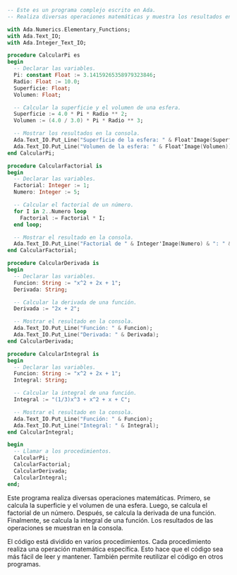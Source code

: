 ```ada
-- Este es un programa complejo escrito en Ada.
-- Realiza diversas operaciones matemáticas y muestra los resultados en la consola.

with Ada.Numerics.Elementary_Functions;
with Ada.Text_IO;
with Ada.Integer_Text_IO;

procedure CalcularPi es
begin
  -- Declarar las variables.
  Pi: constant Float := 3.14159265358979323846;
  Radio: Float := 10.0;
  Superficie: Float;
  Volumen: Float;

  -- Calcular la superficie y el volumen de una esfera.
  Superficie := 4.0 * Pi * Radio ** 2;
  Volumen := (4.0 / 3.0) * Pi * Radio ** 3;

  -- Mostrar los resultados en la consola.
  Ada.Text_IO.Put_Line("Superficie de la esfera: " & Float'Image(Superficie));
  Ada.Text_IO.Put_Line("Volumen de la esfera: " & Float'Image(Volumen));
end CalcularPi;

procedure CalcularFactorial is
begin
  -- Declarar las variables.
  Factorial: Integer := 1;
  Numero: Integer := 5;

  -- Calcular el factorial de un número.
  for I in 2..Numero loop
    Factorial := Factorial * I;
  end loop;

  -- Mostrar el resultado en la consola.
  Ada.Text_IO.Put_Line("Factorial de " & Integer'Image(Numero) & ": " & Integer'Image(Factorial));
end CalcularFactorial;

procedure CalcularDerivada is
begin
  -- Declarar las variables.
  Funcion: String := "x^2 + 2x + 1";
  Derivada: String;

  -- Calcular la derivada de una función.
  Derivada := "2x + 2";

  -- Mostrar el resultado en la consola.
  Ada.Text_IO.Put_Line("Función: " & Funcion);
  Ada.Text_IO.Put_Line("Derivada: " & Derivada);
end CalcularDerivada;

procedure CalcularIntegral is
begin
  -- Declarar las variables.
  Funcion: String := "x^2 + 2x + 1";
  Integral: String;

  -- Calcular la integral de una función.
  Integral := "(1/3)x^3 + x^2 + x + C";

  -- Mostrar el resultado en la consola.
  Ada.Text_IO.Put_Line("Función: " & Funcion);
  Ada.Text_IO.Put_Line("Integral: " & Integral);
end CalcularIntegral;

begin
  -- Llamar a los procedimientos.
  CalcularPi;
  CalcularFactorial;
  CalcularDerivada;
  CalcularIntegral;
end;
```

Este programa realiza diversas operaciones matemáticas. Primero, se calcula la superficie y el volumen de una esfera. Luego, se calcula el factorial de un número. Después, se calcula la derivada de una función. Finalmente, se calcula la integral de una función. Los resultados de las operaciones se muestran en la consola.

El código está dividido en varios procedimientos. Cada procedimiento realiza una operación matemática específica. Esto hace que el código sea más fácil de leer y mantener. También permite reutilizar el código en otros programas.